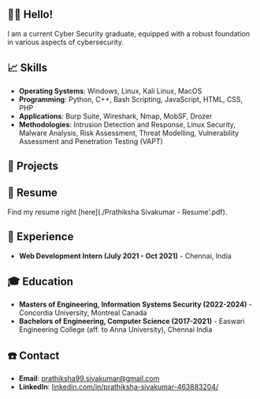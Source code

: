 ## 👋🏽 Hello! 

I am a current Cyber Security graduate, equipped with a robust foundation in various aspects of cybersecurity. 

## 📈 Skills
- **Operating Systems**: Windows, Linux, Kali Linux, MacOS
- **Programming**: Python, C++, Bash Scripting, JavaScript, HTML, CSS, PHP
- **Applications**: Burp Suite, Wireshark, Nmap, MobSF, Drozer
- **Methodologies**: Intrusion Detection and Response, Linux Security, Malware Analysis, Risk Assessment, Threat Modelling, Vulnerability Assessment and Penetration Testing (VAPT)

## 🔨 Projects 


## 📜 Resume
Find my resume right [here](./Prathiksha Sivakumar - Resume'.pdf).

## 💼 Experience
- **Web Development Intern (July 2021 - Oct 2021)** - Chennai, India

## 🎓 Education
- **Masters of Engineering, Information Systems Security (2022-2024)** - Concordia University, Montreal Canada 
- **Bachelors of Engineering, Computer Science (2017-2021)** - Easwari Engineering College (aff. to Anna University), Chennai India 

## ☎️ Contact
- **Email**: [prathiksha99.sivakumar@gmail.com](mailto:prathiksha99.sivakumar@gmail.com)
- **LinkedIn**: [linkedin.com/in/prathiksha-sivakumar-463883204/](https://www.linkedin.com/in/prathiksha-sivakumar-463883204/)
   
